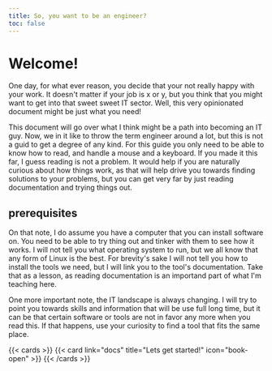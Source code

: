 ```yaml
---
title: So, you want to be an engineer?
toc: false
---
```



# Welcome!
One day, for what ever reason, you decide that your not really happy with your work. It doesn't matter if your job is x or y, but you think that you might want to get into that sweet sweet IT sector. Well, this very opinionated document might be just what you need! 

This document will go over what I think might be a path into becoming an IT guy. Now, we in it like to throw the term engineer around a lot, but this is not a guid to get a degree of any kind. For this guide you only need to be able to know how to read, and handle a mouse and a keyboard. If you made it this far, I guess reading is not a problem. It would help if you are naturally curious about how things work, as that will help drive you towards finding solutions to your problems, but you can get very far by just reading documentation and trying things out.

## prerequisites
On that note, I do assume you have a computer that you can install software on. You need to be able to try thing out and tinker with them to see how it works. I will not tell you what operating system to run, but we all know that any form of Linux is the best. For brevity's sake I will not tell you how to install the tools we need, but I will link you to the tool's documentation. Take that as a lesson, as reading documentation is an importand part of what I'm teaching here.

One more important note, the IT landscape is always changing. I will try to point you towards skills and information that will be use full long time, but it can be that certain software or tools are not in favor any more when you read this. If that happens, use your curiosity to find a tool that fits the same place. 



{{< cards >}}
  {{< card link="docs" title="Lets get started!" icon="book-open" >}}
{{< /cards >}}

